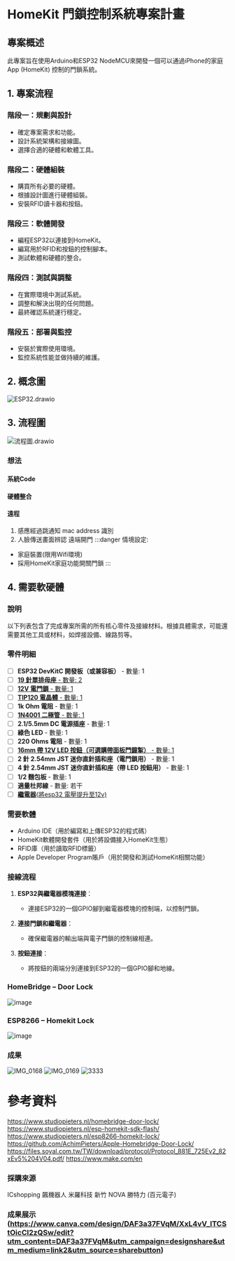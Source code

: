 # HomeKit 門鎖控制系統專案計畫
## 專案概述
此專案旨在使用Arduino和ESP32 NodeMCU來開發一個可以通過iPhone的家庭App (HomeKit) 控制的門鎖系統。

## 1. 專案流程 

### 階段一：規劃與設計
- 確定專案需求和功能。
- 設計系統架構和接線圖。
- 選擇合適的硬體和軟體工具。

### 階段二：硬體組裝
- 購買所有必要的硬體。
- 根據設計圖進行硬體組裝。
- 安裝RFID讀卡器和按鈕。

### 階段三：軟體開發
- 編程ESP32以連接到HomeKit。
- 編寫用於RFID和按鈕的控制腳本。
- 測試軟體和硬體的整合。

### 階段四：測試與調整
- 在實際環境中測試系統。
- 調整和解決出現的任何問題。
- 最終確認系統運行穩定。

### 階段五：部署與監控
- 安裝於實際使用環境。
- 監控系統性能並做持續的維護。

## 2. 概念圖
![ESP32.drawio](https://hackmd.io/_uploads/SyOiPR4DC.png)
## 3. 流程圖
![流程圖.drawio](https://hackmd.io/_uploads/rygrQJBv0.png)

### 想法
#### 系統Code
#### 硬體整合
#### 遠程
 1. 感應經過跳通知 mac address 識別
 2. 人臉傳送畫面辨認 遠端開門
:::danger
情境設定:
- 家庭裝置(限用Wifi環境)
- 採用HomeKit家庭功能開關門鎖
:::
## 4. 需要軟硬體

###  說明

以下列表包含了完成專案所需的所有核心零件及接線材料。根據具體需求，可能還需要其他工具或材料，如焊接設備、線路剪等。

### 零件明細

- [ ] **ESP32 DevKitC 開發板（或兼容板）** - 數量: 1
- [ ] [**19 針單排母座** - 數量: 2](https://shopee.tw/%E3%80%90%E7%A5%A5%E6%98%8C%E9%9B%BB%E5%AD%90%E3%80%912.54-3P~40P-%E5%96%AE%E6%8E%92%E6%8E%92%E6%AF%8D-%E6%8E%92%E9%87%9D-%E6%AF%8D%E5%BA%A7-%E6%8E%92%E9%87%9D%E6%AF%8D%E5%BA%A7-%E6%8F%92%E9%87%9D%E6%AF%8D%E5%BA%A7-PCB-2.54mm-%E9%96%93%E8%B7%9D2.54-i.27742636.23045016864?sp_atk=98a2cf91-4ad4-4f7d-9ffb-989d7e5037bb&xptdk=98a2cf91-4ad4-4f7d-9ffb-989d7e5037bb&is_from_login=true)
- [ ] [**12V 電門鎖** - 數量: 1](https://shopee.tw/%E3%80%90AI%E9%9B%BB%E5%AD%90%E3%80%91*12V%E5%B0%8F%E5%9E%8B%E9%9B%BB%E6%8E%A7%E9%8E%96-%E9%9B%BB%E7%A3%81%E9%96%A5%E9%8E%96%E9%9B%BB%E5%AD%90%E9%96%80%E9%8E%96%E5%B0%8F%E9%9B%BB%E6%8F%92%E9%8E%96%E6%A9%9F%E6%AB%83%E9%8E%96-%E6%8A%BD%E5%B1%9C%E5%B0%8F%E9%9B%BB%E9%8E%96-i.26861496.13239819041?sp_atk=c4a51093-3184-4973-9812-5f1d08d97c4e&xptdk=c4a51093-3184-4973-9812-5f1d08d97c4e)
- [ ] [**TIP120 電晶體** - 數量: 1](https://shopee.tw/%E3%80%90UCI%E9%9B%BB%E5%AD%90%E3%80%91(C-4-10)-%E5%85%A8%E6%96%B0%E5%8E%9F%E8%A3%9D-TIP120-%E9%81%94%E6%9E%97%E9%A0%93%E4%BA%92%E8%A3%9C%E7%9F%BD%E5%8A%9F%E7%8E%87%E9%9B%BB%E6%99%B6%E9%AB%94-%E7%9B%B4%E6%8F%92-TO-220-i.2305548.1602082642?sp_atk=a7b3036d-41b1-46fd-99e6-3207d9d6e428&xptdk=a7b3036d-41b1-46fd-99e6-3207d9d6e428)
- [ ] **1k Ohm 電阻** - 數量: 1
- [ ] [**1N4001 二極管** - 數量: 1](https://shopee.tw/%E3%80%90AI%E9%9B%BB%E5%AD%90%E3%80%91*%E4%BA%8C%E6%A5%B5%E7%AE%A11N4001-IN4001-%E7%9B%B4%E6%8F%92%E4%BA%8C%E6%A5%B5%E7%AE%A110%E5%8F%AA-i.26861496.8347589722?sp_atk=c189663f-ee5a-48af-8042-2f9b0b69714b&xptdk=c189663f-ee5a-48af-8042-2f9b0b69714b)
- [ ] **2.1/5.5mm DC 電源插座** - 數量: 1
- [ ] **綠色 LED** - 數量: 1
- [ ]  **220 Ohms 電阻** - 數量: 1
- [ ] [**16mm 帶 12V LED 按鈕（可選購帶面板門鐘掣）** - 數量: 1](https://shopee.tw/%F0%9F%92%95%E5%8F%B0%E7%81%A3%E5%87%BA%E8%B2%A8%F0%9F%92%95%E9%87%91%E5%B1%AC%E6%8C%89%E9%88%95%E9%96%8B%E9%97%9C-12-16-19-22MM-%E5%B8%A6%E7%81%AFLED-%E5%95%9F%E5%8B%95%E9%9B%BB%E6%BA%90-%E9%98%B2%E6%B0%B4-%E6%8C%89%E5%A3%93%E9%96%8B%E9%97%9C-3V-6V-12V-24V-i.27303306.25764831159?publish_id=&sp_atk=87272c89-f67f-489c-8394-d838b833562c&xptdk=87272c89-f67f-489c-8394-d838b833562c)
- [ ] **2 針 2.54mm JST 迷你直針插和座（電門鎖用）** - 數量: 1
- [ ] **4 針 2.54mm JST 迷你直針插和座（帶 LED 按鈕用）** - 數量: 1
- [ ] **1/2 麵包板** - 數量: 1
- [ ] **適量杜邦線** - 數量: 若干
- [ ] [**繼電器**(將esp32 電壓提升至12v)](https://shopee.tw/%E3%80%90AI%E9%9B%BB%E5%AD%90%E3%80%91*(12-1)1%E8%B7%AF%E7%B9%BC%E9%9B%BB%E5%99%A8%E6%A8%A1%E7%B5%84%E5%B8%B6%E5%85%89%E8%80%A6%E9%9A%94%E9%9B%A2-%E9%AB%98%E9%9B%BB%E5%B9%B3%E4%BD%8E%E9%9B%BB%E5%B9%B3%E9%80%9A%E7%94%A8%E6%9D%BF-5V-12V%E7%89%88%E6%9C%AC%E9%83%BD%E6%9C%89-i.26861496.830727299?sp_atk=4796a54e-dc02-4499-9a8b-796521426ee1&xptdk=4796a54e-dc02-4499-9a8b-796521426ee1)
### 需要軟體

- Arduino IDE（用於編寫和上傳ESP32的程式碼）
- HomeKit軟體開發套件（用於將設備接入HomeKit生態）
- RFID庫（用於讀取RFID標籤）
- Apple Developer Program賬戶（用於開發和測試HomeKit相關功能）

### 接線流程
1. **ESP32與繼電器模塊連接**：
   - 連接ESP32的一個GPIO腳到繼電器模塊的控制端，以控制門鎖。

2. **連接門鎖和繼電器**：
   - 確保繼電器的輸出端與電子門鎖的控制線相連。

3. **按鈕連接**：
   - 將按鈕的兩端分別連接到ESP32的一個GPIO腳和地線。
### HomeBridge – Door Lock
![image](https://hackmd.io/_uploads/SkAzFosL0.png)
### ESP8266 – Homekit Lock
![image](https://hackmd.io/_uploads/BJYFFiiIA.png)

### 成果
![IMG_0168](https://hackmd.io/_uploads/BygwcVgryg.png)
![IMG_0169](https://hackmd.io/_uploads/ryzv54xSJx.png)
![3333](https://hackmd.io/_uploads/rJEPqElr1x.jpg)




# 參考資料
https://www.studiopieters.nl/homebridge-door-lock/
https://www.studiopieters.nl/esp-homekit-sdk-flash/
https://www.studiopieters.nl/esp8266-homekit-lock/
https://github.com/AchimPieters/Apple-Homebridge-Door-Lock/
https://files.soyal.com.tw/TW/download/protocol/Protocol_881E_725Ev2_82xEv5%204V04.pdf/
https://www.make.com/en

### 採購來源
ICshopping 
飆機器人
米羅科技
新竹 NOVA 勝特力 (百元電子)
### 成果展示(https://www.canva.com/design/DAF3a37FVqM/XxL4vV_lTCStOicCl2zQSw/edit?utm_content=DAF3a37FVqM&utm_campaign=designshare&utm_medium=link2&utm_source=sharebutton)
